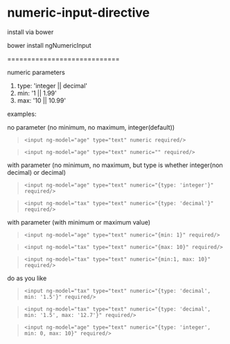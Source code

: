 # numeric-input-directive

install via bower

bower install ngNumericInput

============================

numeric parameters

1. type: 'integer || decimal'
2. min: '1 || 1.99'
3. max: '10 || 10.99'

examples:

no parameter (no minimum, no maximum, integer(default))
>`<input ng-model="age" type="text" numeric required/>`

>`<input ng-model="age" type="text" numeric="" required/>`
>

with parameter (no minimum, no maximum, but type is whether integer(non decimal) or decimal)
>`<input ng-model="age" type="text" numeric="{type: 'integer'}" required/>`

>`<input ng-model="tax" type="text" numeric="{type: 'decimal'}" required/>`
>

with parameter (with minimum or maximum value)
>`<input ng-model="age" type="text" numeric="{min: 1}" required/>`

>`<input ng-model="tax" type="text" numeric="{max: 10}" required/>`

>`<input ng-model="tax" type="text" numeric="{min:1, max: 10}" required/>`
>

do as you like
>`<input ng-model="tax" type="text" numeric="{type: 'decimal', min: '1.5'}" required/>`

>`<input ng-model="tax" type="text" numeric="{type: 'decimal', min: '1.5', max: '12.7'}" required/>`

>`<input ng-model="age" type="text" numeric="{type: 'integer', min: 0, max: 10}" required/>`
>
